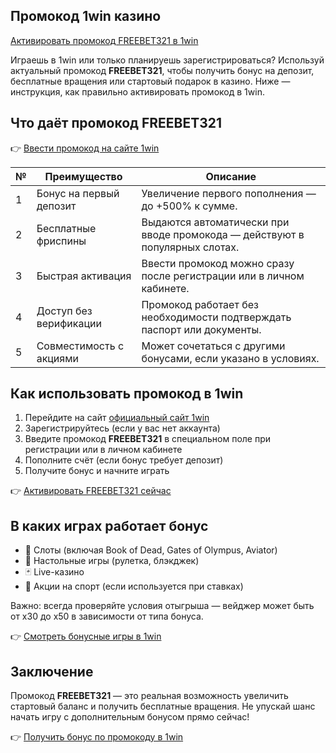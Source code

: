 ## Промокод 1win казино  
[Активировать промокод FREEBET321 в 1win](https://1wmndv.life/casino/list/4?p=8x2k)

Играешь в 1win или только планируешь зарегистрироваться? Используй актуальный промокод **FREEBET321**, чтобы получить бонус на депозит, бесплатные вращения или стартовый подарок в казино. Ниже — инструкция, как правильно активировать промокод в 1win.

## Что даёт промокод FREEBET321

👉 [Ввести промокод на сайте 1win](https://1wmndv.life/casino/list/4?p=8x2k)

| №  | Преимущество                | Описание                                                                                          |
|----|-----------------------------|---------------------------------------------------------------------------------------------------|
| 1  | Бонус на первый депозит     | Увеличение первого пополнения — до +500% к сумме.                                                 |
| 2  | Бесплатные фриспины         | Выдаются автоматически при вводе промокода — действуют в популярных слотах.                      |
| 3  | Быстрая активация           | Ввести промокод можно сразу после регистрации или в личном кабинете.                             |
| 4  | Доступ без верификации      | Промокод работает без необходимости подтверждать паспорт или документы.                          |
| 5  | Совместимость с акциями     | Может сочетаться с другими бонусами, если указано в условиях.                                    |

## Как использовать промокод в 1win

1. Перейдите на сайт [официальный сайт 1win](https://1wmndv.life/casino/list/4?p=8x2k)  
2. Зарегистрируйтесь (если у вас нет аккаунта)  
3. Введите промокод **FREEBET321** в специальном поле при регистрации или в личном кабинете  
4. Пополните счёт (если бонус требует депозит)  
5. Получите бонус и начните играть

👉 [Активировать FREEBET321 сейчас](https://1wmndv.life/casino/list/4?p=8x2k)

## В каких играх работает бонус

- 🎰 Слоты (включая Book of Dead, Gates of Olympus, Aviator)  
- 🎲 Настольные игры (рулетка, блэкджек)  
- 🃏 Live-казино  
- 💸 Акции на спорт (если используется при ставках)

Важно: всегда проверяйте условия отыгрыша — вейджер может быть от x30 до x50 в зависимости от типа бонуса.

👉 [Смотреть бонусные игры в 1win](https://1wmndv.life/casino/list/4?p=8x2k)

## Заключение

Промокод **FREEBET321** — это реальная возможность увеличить стартовый баланс и получить бесплатные вращения. Не упускай шанс начать игру с дополнительным бонусом прямо сейчас!

👉 [Получить бонус по промокоду в 1win](https://1wmndv.life/casino/list/4?p=8x2k)
